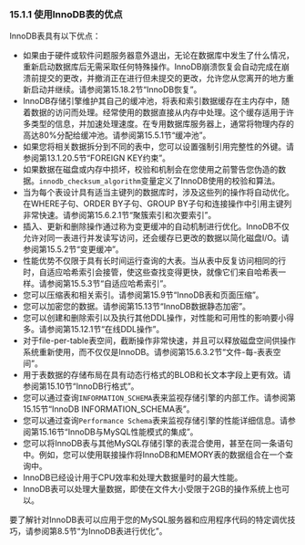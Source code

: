 ### 15.1.1 使用InnoDB表的优点

InnoDB表具有以下优点：

- 如果由于硬件或软件问题服务器意外退出，无论在数据库中发生了什么情况，重新启动数据库后无需采取任何特殊操作。InnoDB崩溃恢复会自动完成在崩溃前提交的更改，并撤消正在进行但未提交的更改，允许您从您离开的地方重新启动并继续。请参阅第15.18.2节“InnoDB恢复”。
- InnoDB存储引擎维护其自己的缓冲池，将表和索引数据缓存在主内存中，随着数据的访问而处理。经常使用的数据直接从内存中处理。这个缓存适用于许多类型的信息，并加速处理速度。在专用数据库服务器上，通常将物理内存的高达80%分配给缓冲池。请参阅第15.5.1节“缓冲池”。
- 如果您将相关数据拆分到不同的表中，您可以设置强制引用完整性的外键。请参阅第13.1.20.5节“FOREIGN KEY约束”。
- 如果数据在磁盘或内存中损坏，校验和机制会在您使用之前警告您伪造的数据。`innodb_checksum_algorithm`变量定义了InnoDB使用的校验和算法。
- 当为每个表设计具有适当主键列的数据库时，涉及这些列的操作将自动优化。在WHERE子句、ORDER BY子句、GROUP BY子句和连接操作中引用主键列非常快速。请参阅第15.6.2.1节“聚簇索引和次要索引”。
- 插入、更新和删除操作通过称为变更缓冲的自动机制进行优化。InnoDB不仅允许对同一表进行并发读写访问，还会缓存已更改的数据以简化磁盘I/O。请参阅第15.5.2节“变更缓冲”。
- 性能优势不仅限于具有长时间运行查询的大表。当从表中反复访问相同的行时，自适应哈希索引会接管，使这些查找变得更快，就像它们来自哈希表一样。请参阅第15.5.3节“自适应哈希索引”。
- 您可以压缩表和相关索引。请参阅第15.9节“InnoDB表和页面压缩”。
- 您可以加密您的数据。请参阅第15.13节“InnoDB数据静态加密”。
- 您可以创建和删除索引以及执行其他DDL操作，对性能和可用性的影响要小得多。请参阅第15.12.1节“在线DDL操作”。
- 对于file-per-table表空间，截断操作非常快速，并且可以释放磁盘空间供操作系统重新使用，而不仅仅是InnoDB。请参阅第15.6.3.2节“文件-每-表表空间”。
- 用于表数据的存储布局在具有动态行格式的BLOB和长文本字段上更有效。请参阅第15.10节“InnoDB行格式”。
- 您可以通过查询`INFORMATION_SCHEMA`表来监视存储引擎的内部工作。请参阅第15.15节“InnoDB INFORMATION_SCHEMA表”。
- 您可以通过查询`Performance Schema`表来监视存储引擎的性能详细信息。请参阅第15.16节“InnoDB与MySQL性能模式的集成”。
- 您可以将InnoDB表与其他MySQL存储引擎的表混合使用，甚至在同一条语句中。例如，您可以使用联接操作将InnoDB和MEMORY表的数据组合在一个查询中。
- InnoDB已经设计用于CPU效率和处理大数据量时的最大性能。
- InnoDB表可以处理大量数据，即使在文件大小受限于2GB的操作系统上也可以。

要了解针对InnoDB表可以应用于您的MySQL服务器和应用程序代码的特定调优技巧，请参阅第8.5节“为InnoDB表进行优化”。